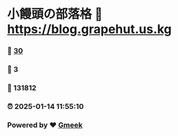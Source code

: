 # 小饅頭の部落格 :link: https://blog.grapehut.us.kg 
### :page_facing_up: [30](https://blog.grapehut.us.kg/tag.html) 
### :speech_balloon: 3 
### :hibiscus: 131812 
### :alarm_clock: 2025-01-14 11:55:10 
### Powered by :heart: [Gmeek](https://github.com/Meekdai/Gmeek)
